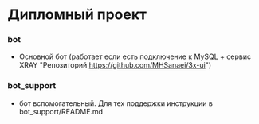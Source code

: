 # Дипломный проект
### bot 
- Основной бот (работает если есть подключение к MySQL + сервис XRAY "Репозиторий https://github.com/MHSanaei/3x-ui")
### bot_support 
- бот вспомогательный. Для тех поддержки инструкции в bot_support/README.md